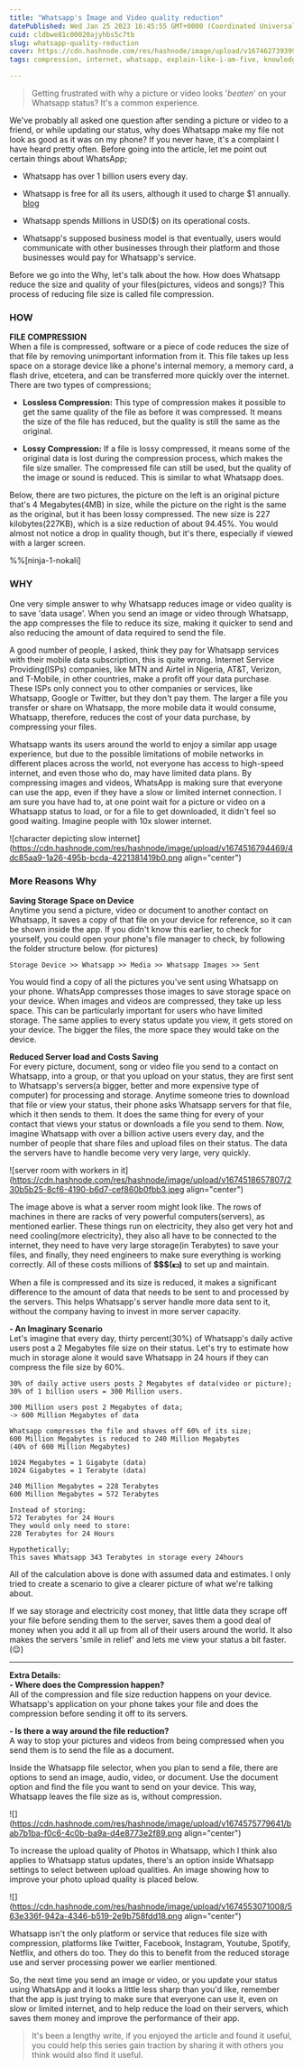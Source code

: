 ```yaml
---
title: "Whatsapp's Image and Video quality reduction"
datePublished: Wed Jan 25 2023 16:45:55 GMT+0000 (Coordinated Universal Time)
cuid: cldbwe81c00020ajyhbs5c7tb
slug: whatsapp-quality-reduction
cover: https://cdn.hashnode.com/res/hashnode/image/upload/v1674627393995/6662dd4e-e81c-488b-b84b-b3a1aae58077.png
tags: compression, internet, whatsapp, explain-like-i-am-five, knowledge-sharing

---
```


> Getting frustrated with why a picture or video looks '*beaten*' on your Whatsapp status? It's a common experience.

We've probably all asked one question after sending a picture or video to a friend, or while updating our status, why does Whatsapp make my file not look as good as it was on my phone? If you never have, it's a complaint I have heard pretty often. Before going into the article, let me point out certain things about WhatsApp;

* Whatsapp has over 1 billion users every day.
    
* Whatsapp is free for all its users, although it used to charge $1 annually. [blog](https://blog.whatsapp.com/making-whats-app-free-and-more-useful)
    
* Whatsapp spends Millions in USD($) on its operational costs.
    
* Whatsapp's supposed business model is that eventually, users would communicate with other businesses through their platform and those businesses would pay for Whatsapp's service.
    

Before we go into the Why, let's talk about the how. How does Whatsapp reduce the size and quality of your files(pictures, videos and songs)? This process of reducing file size is called file compression.

### HOW

**FILE COMPRESSION**  
When a file is compressed, software or a piece of code reduces the size of that file by removing unimportant information from it. This file takes up less space on a storage device like a phone's internal memory, a memory card, a flash drive, etcetera, and can be transferred more quickly over the internet. There are two types of compressions;

* **Lossless Compression:** This type of compression makes it possible to get the same quality of the file as before it was compressed. It means the size of the file has reduced, but the quality is still the same as the original.
    
* **Lossy Compression:** If a file is lossy compressed, it means some of the original data is lost during the compression process, which makes the file size smaller. The compressed file can still be used, but the quality of the image or sound is reduced. This is similar to what Whatsapp does.
    

Below, there are two pictures, the picture on the left is an original picture that's 4 Megabytes(4MB) in size, while the picture on the right is the same as the original, but it has been lossy compressed. The new size is 227 kilobytes(227KB), which is a size reduction of about 94.45%. You would almost not notice a drop in quality though, but it's there, especially if viewed with a larger screen.

%%[ninja-1-nokali] 

### WHY

One very simple answer to why Whatsapp reduces image or video quality is to save 'data usage'. When you send an image or video through Whatsapp, the app compresses the file to reduce its size, making it quicker to send and also reducing the amount of data required to send the file.

A good number of people, I asked, think they pay for Whatsapp services with their mobile data subscription, this is quite wrong. Internet Service Providing(ISPs) companies, like MTN and Airtel in Nigeria, AT&T, Verizon, and T-Mobile, in other countries, make a profit off your data purchase. These ISPs only connect you to other companies or services, like Whatsapp, Google or Twitter, but they don't pay them. The larger a file you transfer or share on Whatsapp, the more mobile data it would consume, Whatsapp, therefore, reduces the cost of your data purchase, by compressing your files.

Whatsapp wants its users around the world to enjoy a similar app usage experience, but due to the possible limitations of mobile networks in different places across the world, not everyone has access to high-speed internet, and even those who do, may have limited data plans. By compressing images and videos, WhatsApp is making sure that everyone can use the app, even if they have a slow or limited internet connection. I am sure you have had to, at one point wait for a picture or video on a Whatsapp status to load, or for a file to get downloaded, it didn't feel so good waiting. Imagine people with 10x slower internet.

![character depicting slow internet](https://cdn.hashnode.com/res/hashnode/image/upload/v1674516794469/4dc85aa9-1a26-495b-bcda-4221381419b0.png align="center")

### More Reasons Why

**Saving Storage Space on Device**  
Anytime you send a picture, video or document to another contact on Whatsapp, It saves a copy of that file on your device for reference, so it can be shown inside the app. If you didn't know this earlier, to check for yourself, you could open your phone's file manager to check, by following the folder structure below. (for pictures)

```plaintext
Storage Device >> Whatsapp >> Media >> Whatsapp Images >> Sent
```

You would find a copy of all the pictures you've sent using Whatsapp on your phone. WhatsApp compresses those images to save storage space on your device. When images and videos are compressed, they take up less space. This can be particularly important for users who have limited storage. The same applies to every status update you view, it gets stored on your device. The bigger the files, the more space they would take on the device.

**Reduced Server load and Costs Saving**  
For every picture, document, song or video file you send to a contact on Whatsapp, into a group, or that you upload on your status, they are first sent to Whatsapp's servers(a bigger, better and more expensive type of computer) for processing and storage. Anytime someone tries to download that file or view your status, their phone asks Whatsapp servers for that file, which it then sends to them. It does the same thing for every of your contact that views your status or downloads a file you send to them. Now, imagine Whatsapp with over a billion active users every day, and the number of people that share files and upload files on their status. The data the servers have to handle become very very large, very quickly.

![server room with workers in it](https://cdn.hashnode.com/res/hashnode/image/upload/v1674518657807/230b5b25-8cf6-4190-b6d7-cef860b0fbb3.jpeg align="center")

The image above is what a server room might look like. The rows of machines in there are racks of very powerful computers(servers), as mentioned earlier. These things run on electricity, they also get very hot and need cooling(more electricity), they also all have to be connected to the internet, they need to have very large storage(in Terabytes) to save your files, and finally, they need engineers to make sure everything is working correctly. All of these costs millions of **$$$(💵)** to set up and maintain.

When a file is compressed and its size is reduced, it makes a significant difference to the amount of data that needs to be sent to and processed by the servers. This helps Whatsapp's server handle more data sent to it, without the company having to invest in more server capacity.

**\- An Imaginary Scenario**  
Let's imagine that every day, thirty percent(30%) of Whatsapp's daily active users post a 2 Megabytes file size on their status. Let's try to estimate how much in storage alone it would save Whatsapp in 24 hours if they can compress the file size by 60%.

```plaintext
30% of daily active users posts 2 Megabytes of data(video or picture);
30% of 1 billion users = 300 Million users.

300 Million users post 2 Megabytes of data;
-> 600 Million Megabytes of data 

Whatsapp compresses the file and shaves off 60% of its size;
600 Million Megabytes is reduced to 240 Million Megabytes
(40% of 600 Million Megabytes)

1024 Megabytes = 1 Gigabyte (data)
1024 Gigabytes = 1 Terabyte (data)

240 Million Megabytes = 228 Terabytes
600 Million Megabytes = 572 Terabytes

Instead of storing:
572 Terabytes for 24 Hours 
They would only need to store:
228 Terabytes for 24 Hours

Hypothetically;
This saves Whatsapp 343 Terabytes in storage every 24hours
```

All of the calculation above is done with assumed data and estimates. I only tried to create a scenario to give a clearer picture of what we're talking about.

If we say storage and electricity cost money, that little data they scrape off your file before sending them to the server, saves them a good deal of money when you add it all up from all of their users around the world. It also makes the servers 'smile in relief' and lets me view your status a bit faster. (😌)

---

**Extra Details:**  
**\- Where does the Compression happen?**  
All of the compression and file size reduction happens on your device. Whatsapp's application on your phone takes your file and does the compression before sending it off to its servers.

**\- Is there a way around the file reduction?**  
A way to stop your pictures and videos from being compressed when you send them is to send the file as a document.

Inside the Whatsapp file selector, when you plan to send a file, there are options to send an image, audio, video, or document. Use the document option and find the file you want to send on your device. This way, Whatsapp leaves the file size as is, without compression.

![](https://cdn.hashnode.com/res/hashnode/image/upload/v1674575779641/bab7b1ba-f0c6-4c0b-ba9a-d4e8773e2f89.png align="center")

To increase the upload quality of Photos in Whatsapp, which I think also applies to Whatsapp status updates, there's an option inside Whatsapp settings to select between upload qualities. An image showing how to improve your photo upload quality is placed below.

![](https://cdn.hashnode.com/res/hashnode/image/upload/v1674553071008/563e336f-942a-4346-b519-2e9b758fdd18.png align="center")

Whatsapp isn't the only platform or service that reduces file size with compression, platforms like Twitter, Facebook, Instagram, Youtube, Spotify, Netflix, and others do too. They do this to benefit from the reduced storage use and server processing power we earlier mentioned.

So, the next time you send an image or video, or you update your status using WhatsApp and it looks a little less sharp than you'd like, remember that the app is just trying to make sure that everyone can use it, even on slow or limited internet, and to help reduce the load on their servers, which saves them money and improve the performance of their app.

> It's been a lengthy write, if you enjoyed the article and found it useful, you could help this series gain traction by sharing it with others you think would also find it useful.